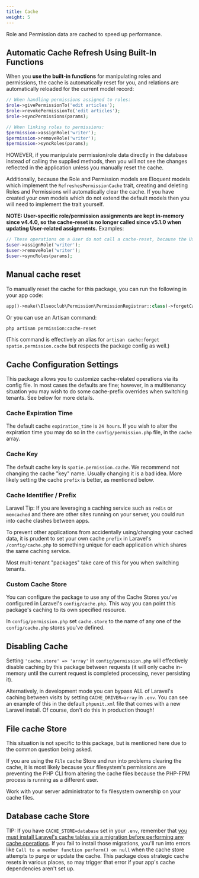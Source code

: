 ```yaml
---
title: Cache
weight: 5
---
```


Role and Permission data are cached to speed up performance.

## Automatic Cache Refresh Using Built-In Functions

When you **use the built-in functions** for manipulating roles and permissions, the cache is automatically reset for
you, and relations are automatically reloaded for the current model record:

```php
// When handling permissions assigned to roles:
$role->givePermissionTo('edit articles');
$role->revokePermissionTo('edit articles');
$role->syncPermissions(params);

// When linking roles to permissions:
$permission->assignRole('writer');
$permission->removeRole('writer');
$permission->syncRoles(params);
```

HOWEVER, if you manipulate permission/role data directly in the database instead of calling the supplied methods, then
you will not see the changes reflected in the application unless you manually reset the cache.

Additionally, because the Role and Permission models are Eloquent models which implement the `RefreshesPermissionCache`
trait, creating and deleting Roles and Permissions will automatically clear the cache. If you have created your own
models which do not extend the default models then you will need to implement the trait yourself.

**NOTE: User-specific role/permission assignments are kept in-memory since v4.4.0, so the cache-reset is no longer
called since v5.1.0 when updating User-related assignments.**
Examples:

```php
// These operations on a User do not call a cache-reset, because the User-related assignments are in-memory.
$user->assignRole('writer');
$user->removeRole('writer');
$user->syncRoles(params);
```

## Manual cache reset

To manually reset the cache for this package, you can run the following in your app code:

```php
app()->make(\Elseoclub\Permission\PermissionRegistrar::class)->forgetCachedPermissions();
```

Or you can use an Artisan command:

```bash
php artisan permission:cache-reset
```

(This command is effectively an alias for `artisan cache:forget spatie.permission.cache` but respects the package config
as well.)

## Cache Configuration Settings

This package allows you to customize cache-related operations via its config file. In most cases the defaults are fine;
however, in a multitenancy situation you may wish to do some cache-prefix overrides when switching tenants. See below
for more details.

### Cache Expiration Time

The default cache `expiration_time` is `24 hours`.
If you wish to alter the expiration time you may do so in the `config/permission.php` file, in the `cache` array.

### Cache Key

The default cache key is `spatie.permission.cache`.
We recommend not changing the cache "key" name. Usually changing it is a bad idea. More likely setting the cache
`prefix` is better, as mentioned below.

### Cache Identifier / Prefix

Laravel Tip: If you are leveraging a caching service such as `redis` or `memcached` and there are other sites running on
your server, you could run into cache clashes between apps.

To prevent other applications from accidentally using/changing your cached data, it is prudent to set your own cache
`prefix` in Laravel's `/config/cache.php` to something unique for each application which shares the same caching
service.

Most multi-tenant "packages" take care of this for you when switching tenants.

### Custom Cache Store

You can configure the package to use any of the Cache Stores you've configured in Laravel's `config/cache.php`. This way
you can point this package's caching to its own specified resource.

In `config/permission.php` set `cache.store` to the name of any one of the `config/cache.php` stores you've defined.

## Disabling Cache

Setting `'cache.store' => 'array'` in `config/permission.php` will effectively disable caching by this package between
requests (it will only cache in-memory until the current request is completed processing, never persisting it).

Alternatively, in development mode you can bypass ALL of Laravel's caching between visits by setting
`CACHE_DRIVER=array` in `.env`. You can see an example of this in the default `phpunit.xml` file that comes with a new
Laravel install. Of course, don't do this in production though!

## File cache Store

This situation is not specific to this package, but is mentioned here due to the common question being asked.

If you are using the `File` cache Store and run into problems clearing the cache, it is most likely because your
filesystem's permissions are preventing the PHP CLI from altering the cache files because the PHP-FPM process is running
as a different user.

Work with your server administrator to fix filesystem ownership on your cache files.

## Database cache Store

TIP: If you have `CACHE_STORE=database` set in your `.env`, remember
that [you must install Laravel's cache tables via a migration before performing any cache operations](https://laravel.com/docs/cache#prerequisites-database).
If you fail to install those migrations, you'll run into errors like `Call to a member function perform() on null` when
the cache store attempts to purge or update the cache. This package does strategic cache resets in various places, so
may trigger that error if your app's cache dependencies aren't set up.

